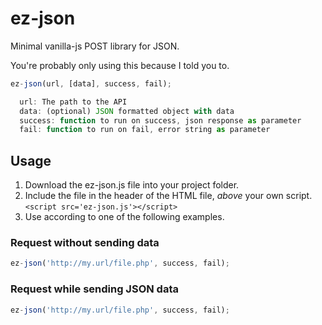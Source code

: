 # ez-json
Minimal vanilla-js POST library for JSON.

You're probably only using this because I told you to.

```javascript
ez-json(url, [data], success, fail);

  url: The path to the API
  data: (optional) JSON formatted object with data
  success: function to run on success, json response as parameter
  fail: function to run on fail, error string as parameter
```

## Usage
1. Download the ez-json.js file into your project folder.
2. Include the file in the header of the HTML file, *above* your own script.  
`<script src='ez-json.js'></script>`
3. Use according to one of the following examples.

### Request without sending data
```javascript
ez-json('http://my.url/file.php', success, fail);
```

### Request while sending JSON data
```javascript
ez-json('http://my.url/file.php', success, fail);
```
